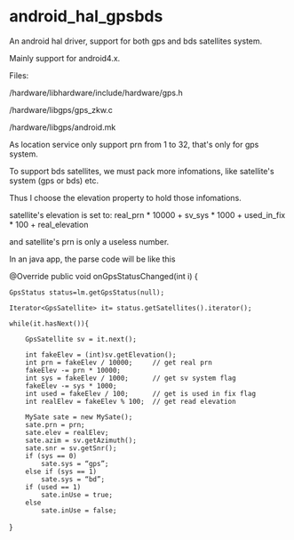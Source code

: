 # android_hal_gpsbds
An android hal driver, support for both gps and bds satellites system.

Mainly support for android4.x.

Files:

/hardware/libhardware/include/hardware/gps.h

/hardware/libgps/gps_zkw.c

/hardware/libgps/android.mk

As location service only support prn from 1 to 32, that's only for gps system. 

To support bds satellites, we must pack more infomations, like satellite's system (gps or bds) etc.

Thus I choose the elevation property to hold those infomations.

satellite's elevation is set to: real_prn * 10000 + sv_sys * 1000 + used_in_fix * 100 + real_elevation

and satellite's prn is only a useless number.

In an java app, the parse code will be like this

@Override
public void onGpsStatusChanged(int i) {

	GpsStatus status=lm.getGpsStatus(null);

	Iterator<GpsSatellite> it= status.getSatellites().iterator();

	while(it.hasNext()){

		GpsSatellite sv = it.next();

		int fakeElev = (int)sv.getElevation();
		int prn = fakeElev / 10000;		// get real prn
		fakeElev -= prn * 10000;
		int sys = fakeElev / 1000;		// get sv system flag
		fakeElev -= sys * 1000;
		int used = fakeElev / 100;		// get is used in fix flag
		int realElev = fakeElev % 100;	// get read elevation

		MySate sate = new MySate();	
		sate.prn = prn;				
		sate.elev = realElev; 	
		sate.azim = sv.getAzimuth();	
		sate.snr = sv.getSnr();		
		if (sys == 0)					
			sate.sys = “gps”;
		else if (sys == 1)
			sate.sys = “bd”;
		if (used == 1)				
			sate.inUse = true;
		else
			sate.inUse = false;
}

